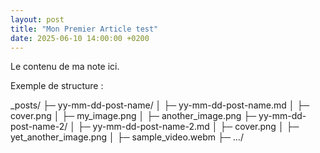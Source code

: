 ```yaml
---
layout: post
title: "Mon Premier Article test"
date: 2025-06-10 14:00:00 +0200
---
```


Le contenu de ma note ici.

Exemple de structure : 

_posts/
├─ yy-mm-dd-post-name/
│  ├─ yy-mm-dd-post-name.md
│  ├─ cover.png
│  ├─ my_image.png
│  ├─ another_image.png
├─ yy-mm-dd-post-name-2/
│  ├─ yy-mm-dd-post-name-2.md
│  ├─ cover.png
│  ├─ yet_another_image.png
│  ├─ sample_video.webm
├─ .../
